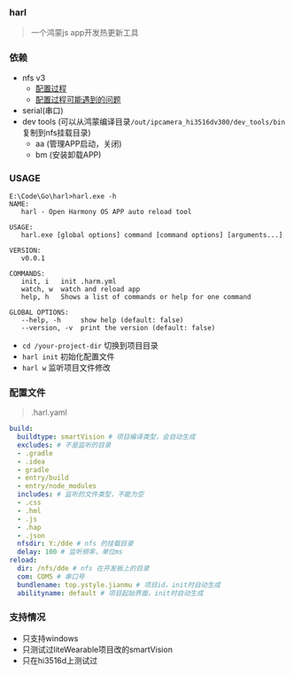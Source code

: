 ### harl
> 一个鸿蒙js app开发热更新工具

### 依赖
- nfs v3
  - [配置过程](https://openharmony.gitee.com/openharmony/docs/blob/master/kernel/NFS.md)
  - [配置过程可能遇到的问题](https://openharmony.gitee.com/openharmony/docs/issues/I1YIBO)
- serial(串口)
- dev tools (可以从鸿蒙编译目录`/out/ipcamera_hi3516dv300/dev_tools/bin`复制到nfs挂载目录)
  - aa (管理APP启动，关闭)
  - bm (安装卸载APP)

### USAGE

```shell
E:\Code\Go\harl>harl.exe -h
NAME:
   harl - Open Harmony OS APP auto reload tool

USAGE:
   harl.exe [global options] command [command options] [arguments...]

VERSION:
   v0.0.1

COMMANDS:
   init, i   init .harm.yml
   watch, w  watch and reload app
   help, h   Shows a list of commands or help for one command

GLOBAL OPTIONS:
   --help, -h     show help (default: false)
   --version, -v  print the version (default: false)
```

- `cd /your-project-dir` 切换到项目目录
- `harl init` 初始化配置文件
- `harl w` 监听项目文件修改

### 配置文件
>.harl.yaml
```yaml
build:
  buildtype: smartVision # 项目编译类型，会自动生成
  excludes: # 不是监听的目录
  - .gradle
  - .idea
  - gradle
  - entry/build
  - entry/node_modules
  includes: # 监听的文件类型，不能为空
  - .css
  - .hml
  - .js
  - .hap
  - .json
  nfsdir: Y:/dde # nfs 的挂载目录
  delay: 100 # 监听频率，单位ms
reload:
  dir: /nfs/dde # nfs 在开发板上的目录
  com: COM5 # 串口号
  bundlename: top.ystyle.jianmu # 项目id，init时自动生成
  abilityname: default # 项目起始界面，init时自动生成
```

### 支持情况
- 只支持windows
- 只测试过liteWearable项目改的smartVision
- 只在hi3516d上测试过